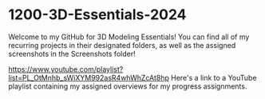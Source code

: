 # 1200-3D-Essentials-2024
Welcome to my GitHub for 3D Modeling Essentials!
You can find all of my recurring projects in their designated folders,
as well as the assigned screenshots in the Screenshots folder!

https://www.youtube.com/playlist?list=PL_OtMnhb_sWiXYM992asR4whWhZcAt8hp
Here's a link to a YouTube playlist containing my assigned overviews for my progress assignments.
